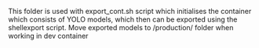 This folder is used with export_cont.sh script which initialises the container which consists of YOLO models, which then can be exported using the shellexport script. Move exported models to /production/ folder when working in dev container